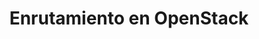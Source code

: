 ---
title: Enrutamiento en OpenStack
menu:
  sidebar:
    name: Enrutamiento en OpenStack
    identifier: enrutamiento_openstack
    parent: redes
    weight: 0
---